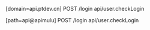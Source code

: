 
[domain=api.ptdev.cn]
POST /login             api/user.checkLogin

[path=api@apimulu]
POST /login             api/user.checkLogin
